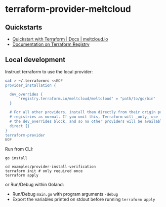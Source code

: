 # terraform-provider-meltcloud

## Quickstarts
- [Quickstart with Terraform | Docs | meltcloud.io](https://meltcloud.io/docs/guides/quick-start-terraform.html)
- [Documentation on Terraform Registry](https://registry.terraform.io/providers/meltcloud/meltcloud/latest/docs)


## Local development

Instruct terraform to use the local provider:

```bash 
cat > ~/.terraformrc <<EOF
provider_installation {

  dev_overrides {
      "registry.terraform.io/meltcloud/meltcloud" = "path/to/go/bin"
  }

  # For all other providers, install them directly from their origin provider
  # registries as normal. If you omit this, Terraform will _only_ use
  # the dev_overrides block, and so no other providers will be available.
  direct {}
}
terraform-provider
EOF
```

Run from CLI:
``` 
go install

cd examples/provider-install-verification
terraform init # only required once
terraform apply
```

or Run/Debug within Goland:
- Run/Debug `main.go` with program arguments `-debug`
- Export the variables printed on stdout before running `terraform apply`

